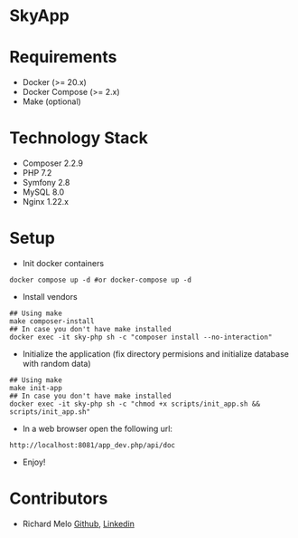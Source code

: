 SkyApp
======

Requirements
============
- Docker (>= 20.x)
- Docker Compose (>= 2.x)
- Make (optional)

Technology Stack
================
- Composer 2.2.9
- PHP 7.2
- Symfony 2.8
- MySQL 8.0
- Nginx 1.22.x

Setup
=====
- Init docker containers
```shell
docker compose up -d #or docker-compose up -d
```
- Install vendors
```shell
## Using make
make composer-install
## In case you don't have make installed
docker exec -it sky-php sh -c "composer install --no-interaction"
```
- Initialize the application (fix directory permisions and initialize database with random data)
```shell
## Using make
make init-app
## In case you don't have make installed
docker exec -it sky-php sh -c "chmod +x scripts/init_app.sh && scripts/init_app.sh"
```
- In a web browser open the following url:
```shell
http://localhost:8081/app_dev.php/api/doc
```
- Enjoy!

Contributors
============
- Richard Melo [Github](https://github.com/allucardster), [Linkedin](https://www.linkedin.com/in/richardmelo)
